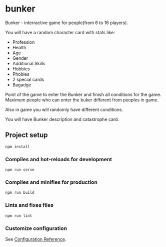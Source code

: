 # bunker

Bunker - interractive game for people(from 6 to 16 players).
 
 You will have a random character card with stats like: 
  - Profession
  - Health
  - Age
  - Gender
  - Additional Skills
  - Hobbies
  - Phobies
  - 2 special cards
  - Bagadge
  
 Point of the game to enter the Bunker and finish all conditions for the game. Maximum people who can enter the buker different from peoples in game.
 
 Also in game you will randomly have different conditions.
 
 You will have Bunker description and catastrophe card.
 
 

## Project setup
```
npm install
```

### Compiles and hot-reloads for development
```
npm run serve
```

### Compiles and minifies for production
```
npm run build
```

### Lints and fixes files
```
npm run lint
```

### Customize configuration
See [Configuration Reference](https://cli.vuejs.org/config/).

